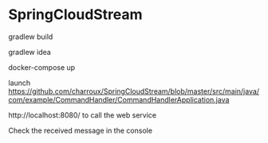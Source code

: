 # SpringCloudStream

gradlew build

gradlew idea

docker-compose up

launch https://github.com/charroux/SpringCloudStream/blob/master/src/main/java/com/example/CommandHandler/CommandHandlerApplication.java

http://localhost:8080/ to call the web service

Check the received message in the console


